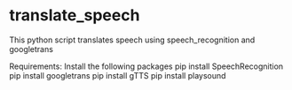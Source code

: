 # translate_speech
This python script translates speech using speech_recognition and googletrans

Requirements:
  Install the following packages
      pip install SpeechRecognition
      pip install googletrans
      pip install gTTS
      pip install playsound
